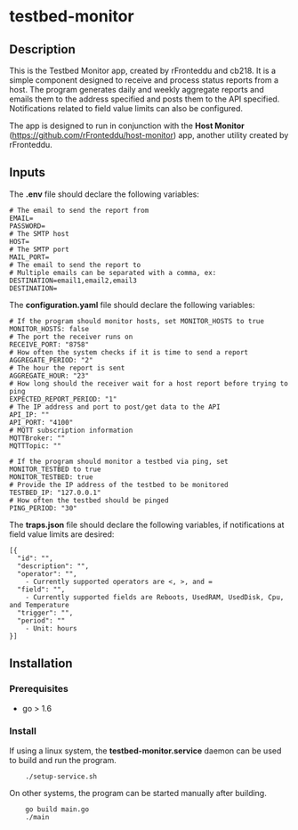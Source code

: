 # testbed-monitor
## Description
This is the Testbed Monitor app, created by rFronteddu and  cb218. It is a simple component designed to receive and process status reports from a host. The program generates daily and weekly aggregate reports and emails them to the address specified and posts them to the API specified. Notifications related to field value limits can also be configured.

The app is designed to run in conjunction with the **Host Monitor** (https://github.com/rFronteddu/host-monitor) app, another utility created by rFronteddu.

## Inputs
The **.env** file should declare the following variables:
```
# The email to send the report from
EMAIL=
PASSWORD=
# The SMTP host
HOST=
# The SMTP port
MAIL_PORT=
# The email to send the report to
# Multiple emails can be separated with a comma, ex: DESTINATION=email1,email2,email3
DESTINATION=
```
The **configuration.yaml** file should declare the following variables:
```
# If the program should monitor hosts, set MONITOR_HOSTS to true
MONITOR_HOSTS: false
# The port the receiver runs on
RECEIVE_PORT: "8758"
# How often the system checks if it is time to send a report
AGGREGATE_PERIOD: "2"
# The hour the report is sent
AGGREGATE_HOUR: "23"
# How long should the receiver wait for a host report before trying to ping
EXPECTED_REPORT_PERIOD: "1"
# The IP address and port to post/get data to the API
API_IP: ""
API_PORT: "4100"
# MQTT subscription information
MQTTBroker: ""
MQTTTopic: ""

# If the program should monitor a testbed via ping, set MONITOR_TESTBED to true
MONITOR_TESTBED: true
# Provide the IP address of the testbed to be monitored
TESTBED_IP: "127.0.0.1"
# How often the testbed should be pinged
PING_PERIOD: "30"
```
The **traps.json** file should declare the following variables, if notifications at field value limits are desired:
```
[{
  "id": "",
  "description": "",
  "operator": "",
    - Currently supported operators are <, >, and =
  "field": "",
    - Currently supported fields are Reboots, UsedRAM, UsedDisk, Cpu, and Temperature
  "trigger": "",
  "period": ""
    - Unit: hours
}]
```


## Installation
### Prerequisites
* go > 1.6
### Install
If using a linux system, the **testbed-monitor.service** daemon can be used to build and run the program.
```
    ./setup-service.sh
```
On other systems, the program can be started manually after building.
```
    go build main.go
    ./main
```